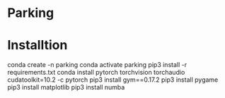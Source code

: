 # Parking

# Installtion
conda create -n parking
conda activate parking
pip3 install -r requirements.txt
conda install pytorch torchvision torchaudio cudatoolkit=10.2 -c pytorch
pip3 install gym==0.17.2
pip3 install pygame
pip3 install matplotlib
pip3 install numba